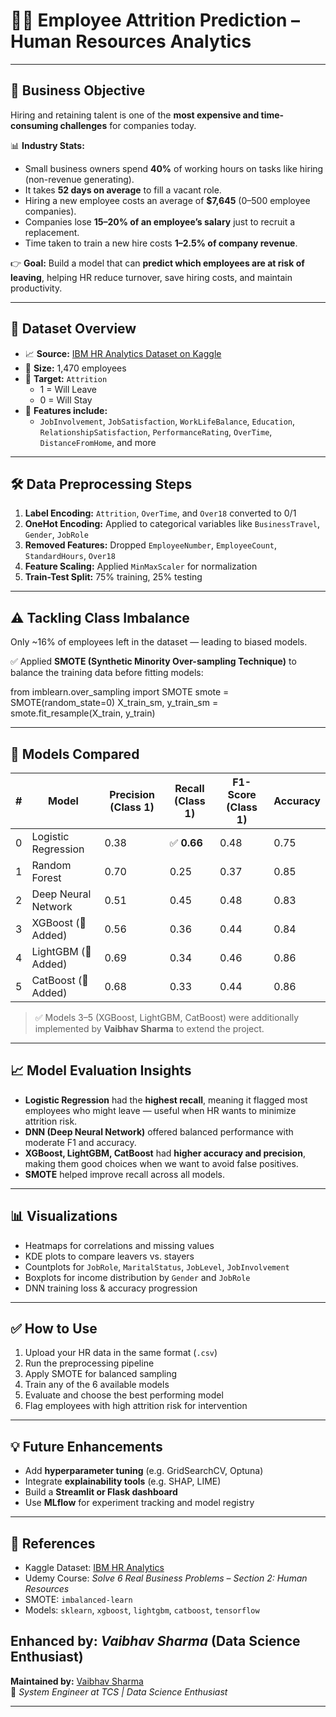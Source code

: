 # 👨‍💼 Employee Attrition Prediction – Human Resources Analytics

---

## 🚀 Business Objective

Hiring and retaining talent is one of the **most expensive and time-consuming challenges** for companies today.

📊 **Industry Stats:**

- Small business owners spend **40%** of working hours on tasks like hiring (non-revenue generating).
- It takes **52 days on average** to fill a vacant role.
- Hiring a new employee costs an average of **$7,645** (0–500 employee companies).
- Companies lose **15–20% of an employee’s salary** just to recruit a replacement.
- Time taken to train a new hire costs **1–2.5% of company revenue**.

👉 **Goal:** Build a model that can **predict which employees are at risk of leaving**, helping HR reduce turnover, save hiring costs, and maintain productivity.

---

## 📂 Dataset Overview

- 📈 **Source:** [IBM HR Analytics Dataset on Kaggle](https://www.kaggle.com/pavansubhasht/ibm-hr-analytics-attrition-dataset)
- 📄 **Size:** 1,470 employees
- 🎯 **Target:** `Attrition`
  - 1 = Will Leave
  - 0 = Will Stay
- 🧩 **Features include:**
  - `JobInvolvement`, `JobSatisfaction`, `WorkLifeBalance`, `Education`, `RelationshipSatisfaction`, `PerformanceRating`, `OverTime`, `DistanceFromHome`, and more

---

## 🛠️ Data Preprocessing Steps

1. **Label Encoding:** `Attrition`, `OverTime`, and `Over18` converted to 0/1
2. **OneHot Encoding:** Applied to categorical variables like `BusinessTravel`, `Gender`, `JobRole`
3. **Removed Features:** Dropped `EmployeeNumber`, `EmployeeCount`, `StandardHours`, `Over18`
4. **Feature Scaling:** Applied `MinMaxScaler` for normalization
5. **Train-Test Split:** 75% training, 25% testing

---

## ⚠️ Tackling Class Imbalance

Only ~16% of employees left in the dataset — leading to biased models.

✅ Applied **SMOTE (Synthetic Minority Over-sampling Technique)** to balance the training data before fitting models:

from imblearn.over_sampling import SMOTE
smote = SMOTE(random_state=0)
X_train_sm, y_train_sm = smote.fit_resample(X_train, y_train)

---

## 🤖 Models Compared

| # | Model               | Precision (Class 1) | Recall (Class 1) | F1-Score (Class 1) | Accuracy |
| - | ------------------- | ------------------- | ---------------- | ------------------ | -------- |
| 0 | Logistic Regression | 0.38                | ✅ **0.66**       | 0.48               | 0.75     |
| 1 | Random Forest       | 0.70                | 0.25             | 0.37               | 0.85     |
| 2 | Deep Neural Network | 0.51                | 0.45             | 0.48               | 0.83     |
| 3 | XGBoost (🔼 Added)  | 0.56                | 0.36             | 0.44               | 0.84     |
| 4 | LightGBM (🔼 Added) | 0.69                | 0.34             | 0.46               | 0.86     |
| 5 | CatBoost (🔼 Added) | 0.68                | 0.33             | 0.44               | 0.86     |

> ✅ Models 3–5 (XGBoost, LightGBM, CatBoost) were additionally implemented by **Vaibhav Sharma** to extend the project.

---

## 📈 Model Evaluation Insights

- **Logistic Regression** had the **highest recall**, meaning it flagged most employees who might leave — useful when HR wants to minimize attrition risk.
- **DNN (Deep Neural Network)** offered balanced performance with moderate F1 and accuracy.
- **XGBoost, LightGBM, CatBoost** had **higher accuracy and precision**, making them good choices when we want to avoid false positives.
- **SMOTE** helped improve recall across all models.

---

## 📊 Visualizations

- Heatmaps for correlations and missing values
- KDE plots to compare leavers vs. stayers
- Countplots for `JobRole`, `MaritalStatus`, `JobLevel`, `JobInvolvement`
- Boxplots for income distribution by `Gender` and `JobRole`
- DNN training loss & accuracy progression

---

## ✅ How to Use

1. Upload your HR data in the same format (`.csv`)
2. Run the preprocessing pipeline
3. Apply SMOTE for balanced sampling
4. Train any of the 6 available models
5. Evaluate and choose the best performing model
6. Flag employees with high attrition risk for intervention

---

## 💡 Future Enhancements

- Add **hyperparameter tuning** (e.g. GridSearchCV, Optuna)
- Integrate **explainability tools** (e.g. SHAP, LIME)
- Build a **Streamlit or Flask dashboard**
- Use **MLflow** for experiment tracking and model registry

---

## 📎 References

- Kaggle Dataset: [IBM HR Analytics](https://www.kaggle.com/pavansubhasht/ibm-hr-analytics-attrition-dataset)
- Udemy Course: *Solve 6 Real Business Problems – Section 2: Human Resources*
- SMOTE: `imbalanced-learn`
- Models: `sklearn`, `xgboost`, `lightgbm`, `catboost`, `tensorflow`

**Enhanced by:** *Vaibhav Sharma* (Data Science Enthusiast)
---

**Maintained by:** [Vaibhav Sharma](https://github.com/vaisharma16)  
📍 *System Engineer at TCS | Data Science Enthusiast*

---
